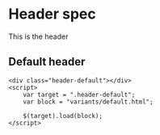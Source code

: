 # Header spec

This is the header


## Default header
```example
<div class="header-default"></div>
<script>
	var target = ".header-default";
	var block = "variants/default.html";

	$(target).load(block);
</script>
```
